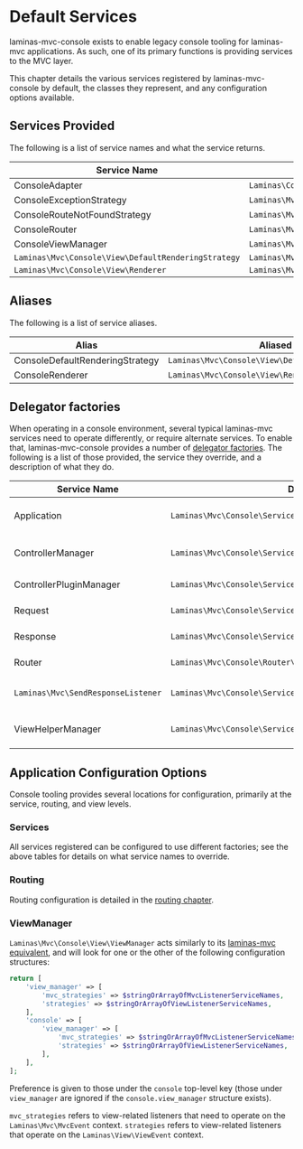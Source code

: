 # Default Services

laminas-mvc-console exists to enable legacy console tooling for laminas-mvc
applications. As such, one of its primary functions is providing services to the
MVC layer.

This chapter details the various services registered by laminas-mvc-console by
default, the classes they represent, and any configuration options available.

## Services Provided

The following is a list of service names and what the service returns.

Service Name                                     | Creates instance of
------------------------------------------------ | -------------------
ConsoleAdapter                                   | `Laminas\Console\Adapter\AdapterInterface`
ConsoleExceptionStrategy                         | `Laminas\Mvc\Console\View\ExceptionStrategy`
ConsoleRouteNotFoundStrategy                     | `Laminas\Mvc\Console\View\RouteNotFoundStrategy`
ConsoleRouter                                    | `Laminas\Mvc\Console\Router\SimpleRouteStack`
ConsoleViewManager                               | `Laminas\Mvc\Console\View\ViewManager`
`Laminas\Mvc\Console\View\DefaultRenderingStrategy` | `Laminas\Mvc\Console\View\DefaultRenderingStrategy`
`Laminas\Mvc\Console\View\Renderer`                 | `Laminas\Mvc\Console\View\Renderer`

## Aliases

The following is a list of service aliases.

Alias                           | Aliased to
------------------------------- | ----------
ConsoleDefaultRenderingStrategy | `Laminas\Mvc\Console\View\DefaultRenderingStrategy`
ConsoleRenderer                 | `Laminas\Mvc\Console\View\Renderer`

## Delegator factories

When operating in a console environment, several typical laminas-mvc services need
to operate differently, or require alternate services. To enable that,
laminas-mvc-console provides a number of [delegator
factories](http://docs.laminas.dev/laminas-servicemanager/delegators/). The
following is a list of those provided, the service they override, and a
description of what they do.

Service Name                    | Delegator Factory                                                   | Description
------------------------------- | ------------------------------------------------------------------- | -----------
Application                     | `Laminas\Mvc\Console\Service\ConsoleApplicationDelegatorFactory`       | In a console environment, attaches the `Laminas\Mvc\Console\View\ViewManager` to the application instance before returning it.
ControllerManager               | `Laminas\Mvc\Console\Service\ControllerManagerDelegatorFactory`        | Attaches an initializer for injecting `AbstractConsoleController` instances with a console adapter.
ControllerPluginManager         | `Laminas\Mvc\Console\Service\ControllerPluginManagerDelegatorFactory`  | Injects the `CreateConsoleNotFoundModel` plugin into the controller `PluginManager`.
Request                         | `Laminas\Mvc\Console\Service\ConsoleRequestDelegatorFactory`           | If a console environment is detected, replaces the request with a `Laminas\Console\Request`.
Response                        | `Laminas\Mvc\Console\Service\ConsoleResponseDelegatorFactory`          | If a console environment is detected, replaces the response with a `Laminas\Console\Response`.
Router                          | `Laminas\Mvc\Console\Router\ConsoleRouterDelegatorFactory`             | If a console environment is detected, replaces the router with the `ConsoleRouter` service.
`Laminas\Mvc\SendResponseListener` | `Laminas\Mvc\Console\Service\ConsoleResponseSenderDelegatorFactory`    | If a console environment is detected, attaches the `Laminas\Mvc\Console\ResponseSender\ConsoleResponseSender` to the `SendResponseListener`.
ViewHelperManager               | `Laminas\Mvc\Console\Service\ConsoleViewHelperManagerDelegatorFactory` | If a console environment is detected, injects override factories for the `url` and `basePath` view helpers into the `HelperPluginManager`.

## Application Configuration Options

Console tooling provides several locations for configuration, primarily at the
service, routing, and view levels.

### Services

All services registered can be configured to use different factories; see the
above tables for details on what service names to override.

### Routing

Routing configuration is detailed in the [routing chapter](routing.md).

### ViewManager

`Laminas\Mvc\Console\View\ViewManager` acts similarly to its [laminas-mvc
equivalent](http://docs.laminas.dev/laminas-mvc/services/#viewmanager), and
will look for one or the other of the following configuration structures:

```php
return [
    'view_manager' => [
        'mvc_strategies' => $stringOrArrayOfMvcListenerServiceNames,
        'strategies' => $stringOrArrayOfViewListenerServiceNames,
    ],
    'console' => [
        'view_manager' => [
            'mvc_strategies' => $stringOrArrayOfMvcListenerServiceNames,
            'strategies' => $stringOrArrayOfViewListenerServiceNames,
        ],
    ],
];
```

Preference is given to those under the `console` top-level key (those under
`view_manager` are ignored if the `console.view_manager` structure exists).

`mvc_strategies` refers to view-related listeners that need to operate on the
`Laminas\Mvc\MvcEvent` context. `strategies` refers to view-related listeners that operate
on the `Laminas\View\ViewEvent` context.
